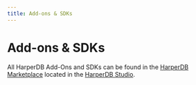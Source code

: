 ```yaml
---
title: Add-ons & SDKs
---
```


# Add-ons & SDKs

All HarperDB Add-Ons and SDKs can be found in the [HarperDB Marketplace](../4.1/harperdb-studio/resources) located in the [HarperDB Studio](../4.1/harperdb-studio/resources).
